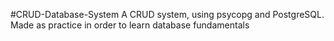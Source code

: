 #CRUD-Database-System
A CRUD system, using psycopg and PostgreSQL.
Made as practice in order to learn database fundamentals